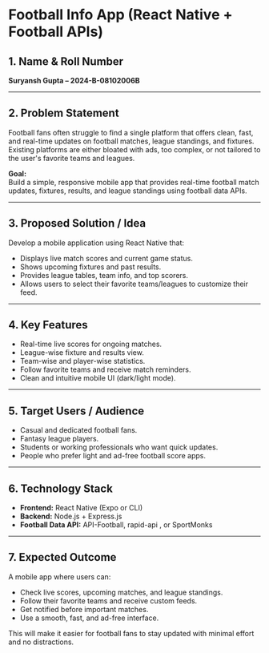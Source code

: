 # Football Info App (React Native + Football APIs)

## 1. Name & Roll Number  
**Suryansh Gupta – 2024-B-08102006B**

---

## 2. Problem Statement  
Football fans often struggle to find a single platform that offers clean, fast, and real-time updates on football matches, league standings, and fixtures. Existing platforms are either bloated with ads, too complex, or not tailored to the user's favorite teams and leagues.

**Goal:**  
Build a simple, responsive mobile app that provides real-time football match updates, fixtures, results, and league standings using football data APIs.

---

## 3. Proposed Solution / Idea  
Develop a mobile application using React Native that:

- Displays live match scores and current game status.
- Shows upcoming fixtures and past results.
- Provides league tables, team info, and top scorers.
- Allows users to select their favorite teams/leagues to customize their feed.

---

## 4. Key Features  

- Real-time live scores for ongoing matches.  
- League-wise fixture and results view.  
- Team-wise and player-wise statistics.  
- Follow favorite teams and receive match reminders.  
- Clean and intuitive mobile UI (dark/light mode).  

---

## 5. Target Users / Audience  

- Casual and dedicated football fans.  
- Fantasy league players.  
- Students or working professionals who want quick updates.  
- People who prefer light and ad-free football score apps.

---

## 6. Technology Stack  

- **Frontend:** React Native (Expo or CLI)  
- **Backend:** Node.js + Express.js  
- **Football Data API:** API-Football, rapid-api , or SportMonks  

---

## 7. Expected Outcome  

A mobile app where users can:

- Check live scores, upcoming matches, and league standings.  
- Follow their favorite teams and receive custom feeds.  
- Get notified before important matches.  
- Use a smooth, fast, and ad-free interface.  

This will make it easier for football fans to stay updated with minimal effort and no distractions.

